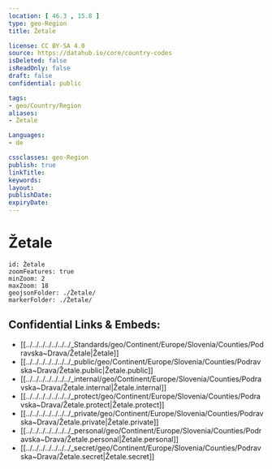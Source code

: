 ```yaml
---
location: [ 46.3 , 15.8 ] 
type: geo-Region
title: Žetale

license: CC BY-SA 4.0
source: https://datahub.io/core/country-codes
isDeleted: false
isReadOnly: false
draft: false
confidential: public

tags:
- geo/Country/Region
aliases:
- Žetale

Languages:
- de

cssclasses: geo-Region
publish: true
linkTitle: 
keywords: 
layout: 
publishDate: 
expiryDate: 
---
```


# Žetale

```leaflet
id: Žetale
zoomFeatures: true 
minZoom: 2 
maxZoom: 18
geojsonFolder: ./Žetale/
markerFolder: ./Žetale/
```


## Confidential Links & Embeds: 
- [[../../../../../../../_Standards/geo/Continent/Europe/Slovenia/Counties/Podravska~Drava/Žetale|Žetale]] 
- [[../../../../../../../_public/geo/Continent/Europe/Slovenia/Counties/Podravska~Drava/Žetale.public|Žetale.public]] 
- [[../../../../../../../_internal/geo/Continent/Europe/Slovenia/Counties/Podravska~Drava/Žetale.internal|Žetale.internal]] 
- [[../../../../../../../_protect/geo/Continent/Europe/Slovenia/Counties/Podravska~Drava/Žetale.protect|Žetale.protect]] 
- [[../../../../../../../_private/geo/Continent/Europe/Slovenia/Counties/Podravska~Drava/Žetale.private|Žetale.private]] 
- [[../../../../../../../_personal/geo/Continent/Europe/Slovenia/Counties/Podravska~Drava/Žetale.personal|Žetale.personal]] 
- [[../../../../../../../_secret/geo/Continent/Europe/Slovenia/Counties/Podravska~Drava/Žetale.secret|Žetale.secret]] 

